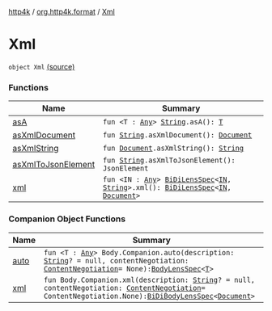 [http4k](../../index.md) / [org.http4k.format](../index.md) / [Xml](./index.md)

# Xml

`object Xml` [(source)](https://github.com/http4k/http4k/blob/master/http4k-format-xml/src/main/kotlin/org/http4k/format/Xml.kt#L19)

### Functions

| Name | Summary |
|---|---|
| [asA](as-a.md) | `fun <T : `[`Any`](https://kotlinlang.org/api/latest/jvm/stdlib/kotlin/-any/index.html)`> `[`String`](https://kotlinlang.org/api/latest/jvm/stdlib/kotlin/-string/index.html)`.asA(): `[`T`](as-a.md#T) |
| [asXmlDocument](as-xml-document.md) | `fun `[`String`](https://kotlinlang.org/api/latest/jvm/stdlib/kotlin/-string/index.html)`.asXmlDocument(): `[`Document`](https://kotlinlang.org/api/latest/jvm/stdlib/org.w3c.dom/-document/index.html) |
| [asXmlString](as-xml-string.md) | `fun `[`Document`](https://kotlinlang.org/api/latest/jvm/stdlib/org.w3c.dom/-document/index.html)`.asXmlString(): `[`String`](https://kotlinlang.org/api/latest/jvm/stdlib/kotlin/-string/index.html) |
| [asXmlToJsonElement](as-xml-to-json-element.md) | `fun `[`String`](https://kotlinlang.org/api/latest/jvm/stdlib/kotlin/-string/index.html)`.asXmlToJsonElement(): JsonElement` |
| [xml](xml.md) | `fun <IN : `[`Any`](https://kotlinlang.org/api/latest/jvm/stdlib/kotlin/-any/index.html)`> `[`BiDiLensSpec`](../../org.http4k.lens/-bi-di-lens-spec/index.md)`<`[`IN`](xml.md#IN)`, `[`String`](https://kotlinlang.org/api/latest/jvm/stdlib/kotlin/-string/index.html)`>.xml(): `[`BiDiLensSpec`](../../org.http4k.lens/-bi-di-lens-spec/index.md)`<`[`IN`](xml.md#IN)`, `[`Document`](https://kotlinlang.org/api/latest/jvm/stdlib/org.w3c.dom/-document/index.html)`>` |

### Companion Object Functions

| Name | Summary |
|---|---|
| [auto](auto.md) | `fun <T : `[`Any`](https://kotlinlang.org/api/latest/jvm/stdlib/kotlin/-any/index.html)`> Body.Companion.auto(description: `[`String`](https://kotlinlang.org/api/latest/jvm/stdlib/kotlin/-string/index.html)`? = null, contentNegotiation: `[`ContentNegotiation`](../../org.http4k.lens/-content-negotiation/index.md)` = None): `[`BodyLensSpec`](../../org.http4k.lens/-body-lens-spec/index.md)`<`[`T`](auto.md#T)`>` |
| [xml](xml.md) | `fun Body.Companion.xml(description: `[`String`](https://kotlinlang.org/api/latest/jvm/stdlib/kotlin/-string/index.html)`? = null, contentNegotiation: `[`ContentNegotiation`](../../org.http4k.lens/-content-negotiation/index.md)` = ContentNegotiation.None): `[`BiDiBodyLensSpec`](../../org.http4k.lens/-bi-di-body-lens-spec/index.md)`<`[`Document`](https://kotlinlang.org/api/latest/jvm/stdlib/org.w3c.dom/-document/index.html)`>` |
